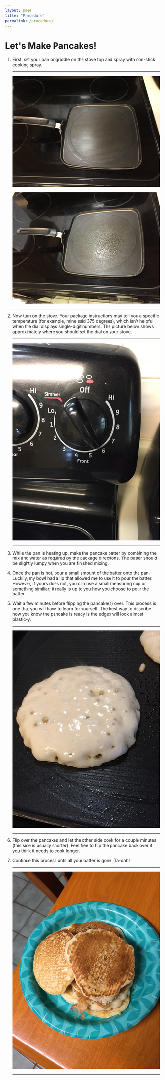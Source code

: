 ```yaml
---
layout: page
title: "Procedure"
permalink: /procedure/
---
```


# Let's Make Pancakes!

1. First, set your pan or griddle on the stove top and spray with non-stick cooking spray.

      ---
      ![Griddle](/images/griddle.jpg?raw=true)

      ![Sprayed](/images/sprayed.jpg?raw=true)
   
      ---

2. Now turn on the stove. Your package instructions may tell you a specific temperature (for example, mine said 375 degrees), which isn't helpful when the dial displays single-digit numbers. The picture below shows approximately where you should set the dial on your stove. 

   ---
   ![Temp](/images/temp.jpg?raw=true)
   
   ---

3. While the pan is heating up, make the pancake batter by combining the mix and water as required by the package directions. The batter should be slightly lumpy when you are finished mixing.

4. Once the pan is hot, pour a small amount of the batter onto the pan. Luckily, my bowl had a lip that allowed me to use it to pour the batter. However, if yours does not, you can use a small measuring cup or something similiar; it really is up to you how you choose to pour the batter.

5. Wait a few minutes before flipping the pancake(s) over. This process is one that you will have to learn for yourself. The best way to describe how you know the pancake is ready is the edges will look almost plastic-y. 

   ---
   ![time](/images/time.jpg?raw=true)
   
   ---

6. Flip over the pancakes and let the other side cook for a couple minutes (this side is usually shorter). Feel free to flip the pancake back over if you think it needs to cook longer.

7. Continue this process until all your batter is gone. Ta-dah!

   ---
   ![finish](/images/finish.jpg?raw=true)
   
   ---
